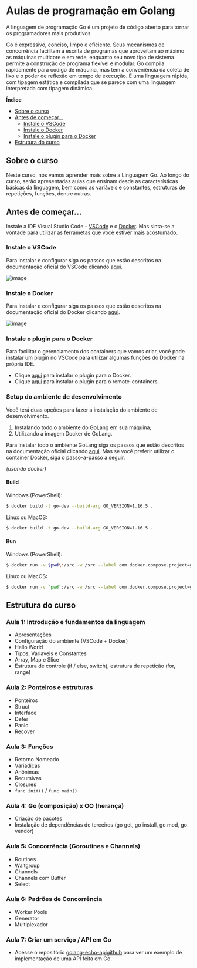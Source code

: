 # Aulas de programação em Golang

A linguagem de programação Go é um projeto de código aberto para tornar os programadores mais produtivos.

Go é expressivo, conciso, limpo e eficiente. Seus mecanismos de concorrência facilitam a escrita de programas que aproveitam ao máximo as máquinas multicore e em rede, enquanto seu novo tipo de sistema permite a construção de programa flexível e modular. Go compila rapidamente para código de máquina, mas tem a conveniência da coleta de lixo e o poder de reflexão em tempo de execução. É uma linguagem rápida, com tipagem estática e compilada que se parece com uma linguagem interpretada com tipagem dinâmica.

**Índice**

- [Sobre o curso](#sobre-o-curso)
- [Antes de começar...](#antes-de-começar)
  - [Instale o VSCode](#instale-o-vscode)
  - [Instale o Docker](#instale-o-docker)
  - [Instale o plugin para o Docker](#instale-o-plugin-para-o-docker)
- [Estrutura do curso](#estrutura-do-curso)

## Sobre o curso

Neste curso, nós vamos aprender mais sobre a Linguagem Go. Ao longo do curso, serão apresentadas aulas que ensinam desde as características básicas da linguagem, bem como as variáveis e constantes, estruturas de repetições, funções, dentre outras.

## Antes de começar...

Instale a IDE Visual Studio Code - [VSCode](https://code.visualstudio.com/) e o [Docker](https://www.docker.com/). Mas sinta-se a vontade para utilizar as ferrametas que você estiver mais acostumado.

### Instale o VSCode

Para instalar e configurar siga os passos que estão descritos na documentação oficial do VSCode clicando [aqui](https://code.visualstudio.com/docs).

![image](https://user-images.githubusercontent.com/1102589/123715957-ce4b7600-d84f-11eb-82b5-f1b77cebee1a.png)

### Instale o Docker

Para instalar e configurar siga os passos que estão descritos na documentação oficial do Docker clicando [aqui](https://www.docker.com/get-started).

![image](https://user-images.githubusercontent.com/1102589/123716151-44e87380-d850-11eb-8fed-67a4f720caf6.png)

### Instale o plugin para o Docker

Para facilitar o gerenciamento dos containers que vamos criar, você pode instalar um plugin no VSCode para utilizar algumas funções do Docker na própria IDE. 
- Clique [aqui](https://marketplace.visualstudio.com/items?itemName=ms-azuretools.vscode-docker) para instalar o plugin para o Docker.
- Clique [aqui](https://marketplace.visualstudio.com/items?itemName=ms-vscode-remote.remote-containers) para instalar o plugin para o remote-containers.

### Setup do ambiente de desenvolvimento

Você terá duas opções para fazer a instalação do ambiente de desenvolvimento.
1. Instalando todo o ambiente do GoLang em sua máquina;
2. Utilizando a imagem Docker de GoLang.

Para instalar todo o ambiente GoLang siga os passos que estão descritos na documentação oficial clicando [aqui](https://golang.org/dl/). Mas se você preferir utilizar o container Docker, siga o passo-a-passo a seguir.

_(usando docker)_

#### Build

Windows (PowerShell):
```bash
$ docker build -t go-dev --build-arg GO_VERSION=1.16.5 .
```

Linux ou MacOS:
```bash
$ docker build -t go-dev --build-arg GO_VERSION=1.16.5 .
```

#### Run

Windows (PowerShell):
```bash
$ docker run -v $pwd\:/src -w /src --label com.docker.compose.project=go-dev -itd --name $(Split-Path -Path $pwd -Leaf) go-dev
```

Linux ou MacOS:
```bash
$ docker run -v `pwd`:/src -w /src --label com.docker.compose.project=go-dev -itd --name ${PWD##*/} go-dev
```

## Estrutura do curso

### Aula 1: Introdução e fundamentos da linguagem
- Apresentações
- Configuração do ambiente (VSCode + Docker)
- Hello World
- Tipos, Variaveis e Constantes
- Array, Map e Slice
- Estrutura de controle (if / else, switch), estrutura de repetição (for, range)

### Aula 2: Ponteiros e estruturas
- Ponteiros
- Struct
- Interface
- Defer
- Panic
- Recover

### Aula 3: Funções
- Retorno Nomeado
- Variádicas
- Anônimas
- Recursivas
- Closures
- `func init()` / `func main()`

### Aula 4: Go (composição) x OO (herança)
- Criação de pacotes
- Instalação de dependências de terceiros (go get, go install, go mod, go vendor)

### Aula 5: Concorrência (Goroutines e Channels)
- Routines
- Waitgroup
- Channels
- Channels com Buffer
- Select

### Aula 6: Padrões de Concorrência
- Worker Pools
- Generator
- Multiplexador

### Aula 7: Criar um serviço / API em Go
- Acesse o repositório [golang-echo-apigithub](https://github.com/joselitofilho/golang-echo-apigithub) para ver um exemplo de implementação de uma API feita em Go.
